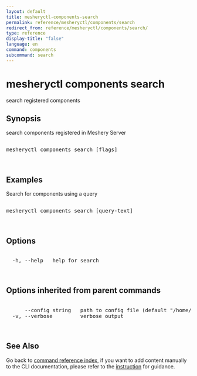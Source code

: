 ```yaml
---
layout: default
title: mesheryctl-components-search
permalink: reference/mesheryctl/components/search
redirect_from: reference/mesheryctl/components/search/
type: reference
display-title: "false"
language: en
command: components
subcommand: search
---
```


# mesheryctl components search

search registered components

## Synopsis

search components registered in Meshery Server
<pre class='codeblock-pre'>
<div class='codeblock'>
mesheryctl components search [flags]

</div>
</pre> 

## Examples

Search for components using a query
<pre class='codeblock-pre'>
<div class='codeblock'>
mesheryctl components search [query-text]

</div>
</pre> 

## Options

<pre class='codeblock-pre'>
<div class='codeblock'>
  -h, --help   help for search

</div>
</pre>

## Options inherited from parent commands

<pre class='codeblock-pre'>
<div class='codeblock'>
      --config string   path to config file (default "/home/aadhitya/.meshery/config.yaml")
  -v, --verbose         verbose output

</div>
</pre>

## See Also

Go back to [command reference index](/reference/mesheryctl/), if you want to add content manually to the CLI documentation, please refer to the [instruction](/project/contributing/contributing-cli#preserving-manually-added-documentation) for guidance.

